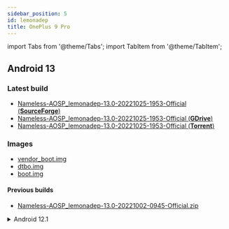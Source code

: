 ```yaml
---
sidebar_position: 5
id: lemonadep
title: OnePlus 9 Pro
---
```



import Tabs from '@theme/Tabs'; import TabItem from '@theme/TabItem';

## Android 13

### Latest build

- [Nameless-AOSP_lemonadep-13.0-20221025-1953-Official (**SourceForge**)](https://sourceforge.net/projects/nameless-aosp/files/lemonadep/Nameless-AOSP_lemonadep-13.0-20221025-1953-Official.zip)
- [Nameless-AOSP_lemonadep-13.0-20221025-1953-Official (**GDrive**)](https://drive.google.com/uc?id=1saJDULBDXpbbefASxe3VqUMBbmilTNf2&export=download)
- [Nameless-AOSP_lemonadep-13.0-20221025-1953-Official (**Torrent**)](https://dl.nameless.wiki/Torrents/Nameless-AOSP_lemonadep-13.0-20221025-1953-Official.zip)

### Images

- [vendor_boot.img](https://sourceforge.net/projects/nameless-aosp/files/lemonadep/images/25-10-2022/vendor_boot.img)
- [dtbo.img](https://sourceforge.net/projects/nameless-aosp/files/lemonadep/images/25-10-2022/dtbo.img)
- [boot.img](https://sourceforge.net/projects/nameless-aosp/files/lemonadep/images/25-10-2022/boot.img)

#### Previous builds

- [Nameless-AOSP_lemonadep-13.0-20221002-0945-Official.zip](https://sourceforge.net/projects/nameless-aosp/files/lemonadep/Nameless-AOSP_lemonadep-13.0-20221002-0945-Official.zip/download)

<details><summary>Android 12.1</summary>

- [Nameless-AOSP_lemonadep-12.1-20220831-0246-Official](https://sourceforge.net/projects/nameless-aosp/files/lemonadep/Nameless-AOSP_lemonadep-12.1-20220831-0246-Official.zip)
- [Nameless-AOSP_lemonadep-12.1-20220830-1523-Official](https://sourceforge.net/projects/nameless-aosp/files/lemonadep/Nameless-AOSP_lemonadep-12.1-20220830-1523-Official.zip)
- [Nameless-AOSP_lemonadep-12.1-20220825-1501-Official](https://sourceforge.net/projects/nameless-aosp/files/lemonadep/Nameless-AOSP_lemonadep-12.1-20220825-1501-Official.zip)

[More builds at sourceforge](https://sourceforge.net/projects/nameless-aosp/files/lemonadep/)

### Images 
- [dtbo.img](https://sourceforge.net/projects/nameless-aosp/files/lemonadep/images/02-10-2022/dtbo.img/download)
- [vendor_boot.img](https://sourceforge.net/projects/nameless-aosp/files/lemonadep/images/02-10-2022/vendor_boot.img/download)
- [boot.img](https://sourceforge.net/projects/nameless-aosp/files/lemonadep/images/02-10-2022/boot.img/download)

</details>
